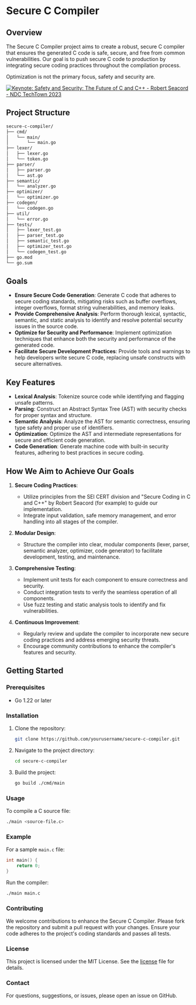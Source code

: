 # Secure C Compiler

## Overview

The Secure C Compiler project aims to create a robust, secure C compiler that ensures the generated C code is safe, secure, and free from common vulnerabilities. Our goal is to push secure C code to production by integrating secure coding practices throughout the compilation process.

Optimization is not the primary focus, safety and security are.

[![Keynote: Safety and Security: The Future of C and C++ - Robert Seacord - NDC TechTown 2023](https://img.youtube.com/vi/DRgoEKrTxXY/0.jpg)](https://youtu.be/DRgoEKrTxXY?si=xxsCBgFzOB6nnQ7f)

## Project Structure

```sh
secure-c-compiler/
├── cmd/
│   └── main/
│       └── main.go
├── lexer/
│   ├── lexer.go
│   └── token.go
├── parser/
│   ├── parser.go
│   └── ast.go
├── semantic/
│   └── analyzer.go
├── optimizer/
│   └── optimizer.go
├── codegen/
│   └── codegen.go
├── util/
│   └── error.go
├── tests/
│   ├── lexer_test.go
│   ├── parser_test.go
│   ├── semantic_test.go
│   ├── optimizer_test.go
│   └── codegen_test.go
├── go.mod
└── go.sum
```

## Goals

- **Ensure Secure Code Generation**: Generate C code that adheres to secure coding standards, mitigating risks such as buffer overflows, integer overflows, format string vulnerabilities, and memory leaks.
- **Provide Comprehensive Analysis**: Perform thorough lexical, syntactic, semantic, and static analysis to identify and resolve potential security issues in the source code.
- **Optimize for Security and Performance**: Implement optimization techniques that enhance both the security and performance of the generated code.
- **Facilitate Secure Development Practices**: Provide tools and warnings to help developers write secure C code, replacing unsafe constructs with secure alternatives.

## Key Features

- **Lexical Analysis**: Tokenize source code while identifying and flagging unsafe patterns.
- **Parsing**: Construct an Abstract Syntax Tree (AST) with security checks for proper syntax and structure.
- **Semantic Analysis**: Analyze the AST for semantic correctness, ensuring type safety and proper use of identifiers.
- **Optimization**: Optimize the AST and intermediate representations for secure and efficient code generation.
- **Code Generation**: Generate machine code with built-in security features, adhering to best practices in secure coding.

## How We Aim to Achieve Our Goals

1. **Secure Coding Practices**:
   - Utilize principles from the SEI CERT division and "Secure Coding in C and C++" by Robert Seacord (for example) to guide our implementation.
   - Integrate input validation, safe memory management, and error handling into all stages of the compiler.

2. **Modular Design**:
   - Structure the compiler into clear, modular components (lexer, parser, semantic analyzer, optimizer, code generator) to facilitate development, testing, and maintenance.

3. **Comprehensive Testing**:
   - Implement unit tests for each component to ensure correctness and security.
   - Conduct integration tests to verify the seamless operation of all components.
   - Use fuzz testing and static analysis tools to identify and fix vulnerabilities.

4. **Continuous Improvement**:
   - Regularly review and update the compiler to incorporate new secure coding practices and address emerging security threats.
   - Encourage community contributions to enhance the compiler's features and security.

## Getting Started

### Prerequisites

- Go 1.22 or later

### Installation

1. Clone the repository:

   ```sh
   git clone https://github.com/yourusername/secure-c-compiler.git
   ```

2. Navigate to the project directory:

   ```sh
   cd secure-c-compiler
   ```

3. Build the project:

   ```sh
   go build ./cmd/main
   ```

### Usage

To compile a C source file:

```sh
./main <source-file.c>
```

### Example

For a sample `main.c` file:

```c
int main() {
    return 0;
}
```

Run the compiler:

```sh
./main main.c
```

### Contributing

We welcome contributions to enhance the Secure C Compiler. Please fork the repository and submit a pull request with your changes. Ensure your code adheres to the project's coding standards and passes all tests.

### License

This project is licensed under the MIT License. See the [license](license) file for details.

### Contact

For questions, suggestions, or issues, please open an issue on GitHub.
